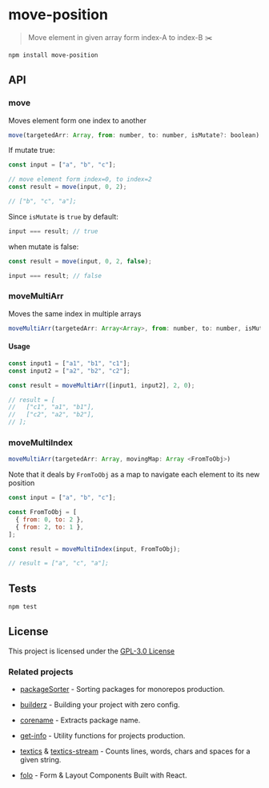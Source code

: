 # move-position

> Move element in given array form index-A to index-B :scissors:

```bash
npm install move-position
```

## API

### move

Moves element form one index to another

```js
move(targetedArr: Array, from: number, to: number, isMutate?: boolean)
```

If mutate true:

```js
const input = ["a", "b", "c"];

// move element form index=0, to index=2
const result = move(input, 0, 2);

// ["b", "c", "a"];
```

Since `isMutate` is `true` by default:

```js
input === result; // true
```

when mutate is false:

```js
const result = move(input, 0, 2, false);

input === result; // false
```

### moveMultiArr

Moves the same index in multiple arrays

```js
moveMultiArr(targetedArr: Array<Array>, from: number, to: number, isMutate?: boolean)
```

#### Usage

```js
const input1 = ["a1", "b1", "c1"];
const input2 = ["a2", "b2", "c2"];

const result = moveMultiArr([input1, input2], 2, 0);

// result = [
//   ["c1", "a1", "b1"],
//   ["c2", "a2", "b2"],
// ];
```

### moveMultiIndex

```ts
moveMultiArr(targetedArr: Array, movingMap: Array <FromToObj>)
```

Note that it deals by `FromToObj` as a map to navigate each element to its new position

```js
const input = ["a", "b", "c"];

const FromToObj = [
  { from: 0, to: 2 },
  { from: 2, to: 1 },
];

const result = moveMultiIndex(input, FromToObj);

// result = ["a", "c", "a"];
```

## Tests

```sh
npm test
```

## License

This project is licensed under the [GPL-3.0 License](https://github.com/jalal246/move-position/blob/master/LICENSE)

### Related projects

- [packageSorter](https://github.com/jalal246/packageSorter) - Sorting packages
  for monorepos production.

- [builderz](https://github.com/jalal246/builderz) - Building your project with zero config.

- [corename](https://github.com/jalal246/corename) - Extracts package name.

- [get-info](https://github.com/jalal246/get-info) - Utility functions for
  projects production.

- [textics](https://github.com/jalal246/textics) &
  [textics-stream](https://github.com/jalal246/textics-stream) - Counts lines,
  words, chars and spaces for a given string.

- [folo](https://github.com/jalal246/folo) - Form & Layout Components Built with
  React.

